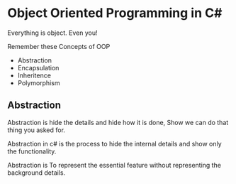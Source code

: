 # Object Oriented Programming in C#
Everything is object. Even you!

Remember these Concepts of OOP
- Abstraction
- Encapsulation
- Inheritence
- Polymorphism

## Abstraction
 Abstraction is hide the details and hide how it is done, Show we can do that thing you asked for.
 
 Abstraction in c# is the process to hide the internal details and show only the functionality.
 
 Abstraction is To represent the essential feature without representing the background details.
